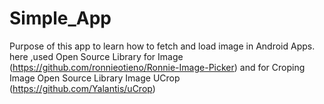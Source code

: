 # Simple_App
Purpose of this app to learn how to fetch and load image in Android Apps.
here ,used Open Source Library for Image (https://github.com/ronnieotieno/Ronnie-Image-Picker)
and for Croping Image Open Source Library Image UCrop (https://github.com/Yalantis/uCrop)
